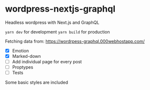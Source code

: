 # wordpress-nextjs-graphql

Headless wordpress with Next.js and GraphQL

`yarn dev` for development
`yarn build` for production

Fetching data from: https://wordrpess-graphql.000webhostapp.com/

- [x] Emotion
- [x] Marked-down
- [ ] Add individual page for every post
- [ ] Proptypes
- [ ] Tests

Some basic styles are included

